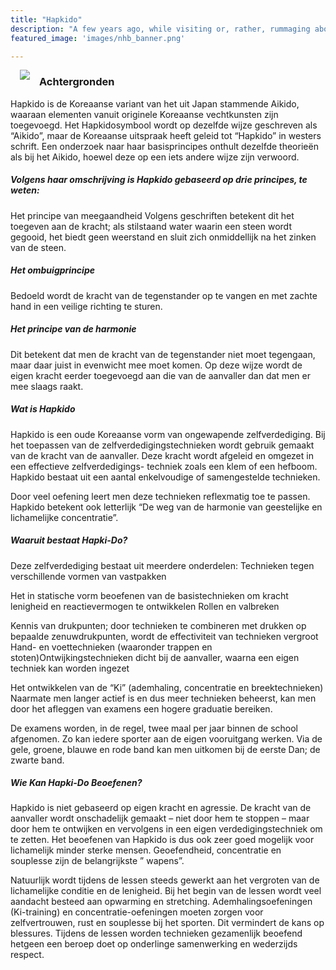 ```yaml
---
title: "Hapkido"
description: "A few years ago, while visiting or, rather, rummaging about Notre-Dame, the author of this book found, in an obscure nook of one of the towers, the following word, engraved by hand upon the wall: —ANANKE."
featured_image: 'images/nhb_banner.png'

---
```


<p><img style="padding: 0 15px; float: left;" src="/images/hapkido_hangul.jpeg"></p>

### Achtergronden

Hapkido is de Koreaanse variant van het uit Japan stammende Aikido, waaraan elementen vanuit originele Koreaanse vechtkunsten zijn toegevoegd. Het Hapkidosymbool wordt op dezelfde wijze geschreven als “Aikido”, maar de Koreaanse uitspraak heeft geleid tot “Hapkido” in westers schrift. Een onderzoek naar haar basisprincipes onthult dezelfde theorieën als bij het Aikido, hoewel deze op een iets andere wijze zijn verwoord.

##### Volgens haar omschrijving is Hapkido gebaseerd op drie principes, te weten:

Het principe van meegaandheid Volgens geschriften betekent dit het toegeven aan de kracht; als stilstaand water waarin een steen wordt gegooid, het biedt geen weerstand en sluit zich onmiddellijk na het zinken van de steen.

##### Het ombuigprincipe

Bedoeld wordt de kracht van de tegenstander op te vangen en met zachte hand in een veilige richting te sturen.

##### Het principe van de harmonie

Dit betekent dat men de kracht van de tegenstander niet moet tegengaan, maar daar juist in evenwicht mee moet komen. Op deze wijze wordt de eigen kracht eerder toegevoegd aan die van de aanvaller dan dat men er mee slaags raakt.

##### Wat is Hapkido

Hapkido is een oude Koreaanse vorm van ongewapende zelfverdediging. Bij het toepassen van de zelfverdedigingstechnieken wordt gebruik gemaakt van de kracht van de aanvaller. Deze kracht wordt afgeleid en omgezet in een effectieve zelfverdedigings- techniek zoals een klem of een hefboom. Hapkido bestaat uit een aantal enkelvoudige of samengestelde technieken.

Door veel oefening leert men deze technieken reflexmatig toe te passen. Hapkido betekent ook letterlijk “De weg van de harmonie van geestelijke en lichamelijke concentratie”.

##### Waaruit bestaat Hapki-Do?

Deze zelfverdediging bestaat uit meerdere onderdelen: Technieken tegen verschillende vormen van vastpakken

Het in statische vorm beoefenen van de basistechnieken om kracht lenigheid en reactievermogen te ontwikkelen Rollen en valbreken

Kennis van drukpunten; door technieken te combineren met drukken op bepaalde zenuwdrukpunten, wordt de effectiviteit van technieken vergroot Hand- en voettechnieken (waaronder trappen en stoten)Ontwijkingstechnieken dicht bij de aanvaller, waarna een eigen techniek kan worden ingezet

Het ontwikkelen van de “Ki” (ademhaling, concentratie en breektechnieken) Naarmate men langer actief is en dus meer technieken beheerst, kan men door het afleggen van examens een hogere graduatie bereiken.

De examens worden, in de regel, twee maal per jaar binnen de school afgenomen. Zo kan iedere sporter aan de eigen vooruitgang werken. Via de gele, groene, blauwe en rode band kan men uitkomen bij de eerste Dan; de zwarte band.

##### Wie Kan Hapki-Do Beoefenen?

Hapkido is niet gebaseerd op eigen kracht en agressie. De kracht van de aanvaller wordt onschadelijk gemaakt – niet door hem te stoppen – maar door hem te ontwijken en vervolgens in een eigen verdedigingstechniek om te zetten. Het beoefenen van Hapkido is dus ook zeer goed mogelijk voor lichamelijk minder sterke mensen. Geoefendheid, concentratie en souplesse zijn de belangrijkste ” wapens”.

Natuurlijk wordt tijdens de lessen steeds gewerkt aan het vergroten van de lichamelijke conditie en de lenigheid. Bij het begin van de lessen wordt veel aandacht besteed aan opwarming en stretching. Ademhalingsoefeningen (Ki-training) en concentratie-oefeningen moeten zorgen voor zelfvertrouwen, rust en souplesse bij het sporten. Dit vermindert de kans op blessures. Tijdens de lessen worden technieken gezamenlijk beoefend hetgeen een beroep doet op onderlinge samenwerking en wederzijds respect.



